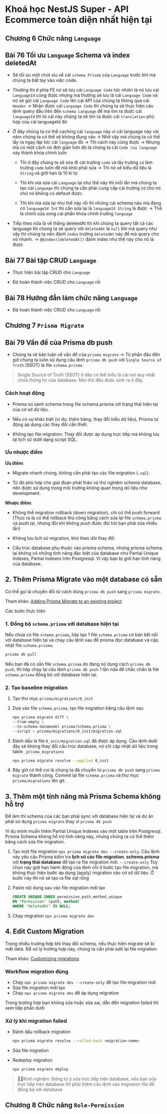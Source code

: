 # Khoá học NestJS Super - API Ecommerce toàn diện nhất hiện tại

## Chương 6 Chức năng `Language`

## Bài 76 Tối ưu `Language` Schema và index deletedAt

- Sẽ tối ưu một chút xíu về cái `schema Prisma` của `Language` trước khi mà chúng ta bắt tay vào việc code.

- Thường thì ở phía FE nó sẽ lưu cái `Language Code` tức nhiên là nó lưu cái `LanguageId` cũng được nhưng mà thường sẽ lưu là cái `Language Code` và nó sẽ gửi cái `Language Code` lên cái API của chúng ta thông qua cái `Header` -> Nhận được cái `Language Code` thì chúng ta sẽ thực hiện câu lệnh query đầu tiên đến `schema Language` để mà tìm ra được cái `languageId` thì từ cái này chúng ta sẽ tìm ra được cái `translation` phù hợp của cái languageId đó

- Ở đây chúng ta có thể caching cái `language` này vì cái language này vài năm chúng ta có thể sẽ không đụng vào -> Nhờ vậy mà chúng ta có thể lấy ra ngay lập tức cái `language` đó -> Thì cách này cũng được -> Nhưng mà có một cách nó đơn giản hơn đó là chúng ta cái `Code của language` này thành khóa chính luôn

  - Thì ở đây chúng ta sẽ xóa đi cái trường `code` và lấy trường `id` làm trường `code` luôn để mà khỏi phải sửa -> Thì nó sẽ kiểu dữ liệu là `String` và giới hạn là 10 kí tự

  - Thì khi mà sửa cái `Language` lại như thế này thì mỗi lần mà chúng ta tạo cái `Language` thì chúng ta cần phải cung cấp cái trường `Id` cho nó chứ nó không có default được.

  - Thì khi mà sửa lại như thế này rồi thì những cái schema nào mà đang có `languageId Int` thì cần sửa lại là `languageId String` là được -> Thế là chỉnh sửa xong cái phần khóa chính trường `language`

- Tiếp theo nữa là về thằng deletedAt thì khi chúng ta query tất cả các language thì chúng ta sẽ query với `deletedAt` là `null` khi mà query như vậy thì chúng ta nên đánh `index` trường `deletedAt` này để mà query cho nó nhanh. -> `@@index([deletedAt])` đánh index như thế này cho nó là được

## Bài 77 Bài tập CRUD `Language`

- Thực hiện bài tập CRUD cho `Language`

- Đã hoàn thành việc CRUD cho `Language` rồi

## Bài 78 Hướng đẫn làm chức năng `Language`

- Đã hoàn thành việc CRUD cho `Language` rồi

## Chương 7 `Prisma Migrate`

## Bài 79 Vấn đề của Prisma db push

- Chúng ta sẽ bàn luận về vấn đề của `prisma migrate` -> Từ phần đầu đến giờ chúng ta luôn sử dụng câu lệnh `prisma db push` với `Single Source of Truth` (SSOT) là file `schema.prisma`

> Single Source of Truth (SSOT) ở đây có thể hiểu là cái nơi duy nhất chứa thông tin của database. Mọi thứ đều được sinh ra ở đây.

### Cách hoạt động

- Prisma so sánh schema trong file schema.prisma với trạng thái hiện tại của cơ sở dữ liệu.

- Nếu có sự khác biệt (ví dụ: thêm bảng, thay đổi kiểu dữ liệu), Prisma tự động áp dụng các thay đổi cần thiết.

- Không tạo file migration: Thay đổi được áp dụng trực tiếp mà không lưu lại lịch sử dưới dạng script SQL.

### Ưu nhược điểm

**Ưu điểm**:

- Migrate nhanh chóng, không cần phải tạo các file migration (`.sql`).

- Từ đó phù hợp cho giai đoạn phát thảo và thử nghiệm schema database, nên được sử dụng trong môi trường không quan trọng dữ liệu như development.

**Nhược điểm**:

- Không thể migration rollback (down migration), chỉ có thể push forward (Thực ra là có thể rollback thủ công bằng cách sửa lại file `schema.prisma` và push lại, nhưng đôi khi không push được đòi hỏi bạn phải sửa nhiều lần)

- Không lưu lịch sử migration, khó theo dõi thay đổi

- Cấu trúc database phụ thuộc vào prisma schema, nhưng prisma schema lại không có những tính năng đặc biệt của database như Partial Unique Indexes, Partial Indexes trên Postgresql. Vì vậy bạn bị giới hạn tính năng của database.

## 2. Thêm Prisma Migrate vào một database có sẵn

Có thể gọi là chuyển đổi từ cách dùng `prisma db push` sang `prisma migrate`.

Tham khảo: [Adding Prisma Migrate to an existing project](https://www.prisma.io/docs/orm/prisma-migrate/getting-started#adding-prisma-migrate-to-an-existing-project)

Các bước thực hiện

### 1. Đồng bộ `schema.prisma` với database hiện tại

Nếu chưa có file `schema.prisma`, hãy tạo 1 file `schema.prisma` cơ bản kết nối với database hiện tại và chạy câu lệnh sau để prisma đọc database và cập nhật file `schema.prisma`:

```bash
prisma db pull
```

Nếu bạn đã có sẵn file `schema.prisma` do đang sử dụng cách `prisma db push`, thì hãy chạy lại câu lệnh `prisma db push` 1 lần nữa để chắc chắn là file `schema.prisma` đồng bộ với database hiện tại.

### 2. Tạo baseline migration

1. Tạo thư mục `prisma/migrations/0_init`
2. Dựa vào file `schema.prisma`, tạo file migration bằng câu lệnh sau

   ```bash
   npx prisma migrate diff \
   --from-empty \
   --to-schema-datamodel prisma/schema.prisma \
   --script > prisma/migrations/0_init/migration.sql
   ```

3. Đánh dấu là file `0_init/migration.sql` đã được áp dụng. Câu lệnh dưới đây sẽ không thay đổi cấu trúc database, nó chỉ cập nhật dữ liệu trong table `_prisma_migrations`

   ```bash
   npx prisma migrate resolve --applied 0_init
   ```

4. Bây giờ có thể coi là chúng ta đã chuyển từ `prisma db push` sang `prisma migrate` thành công. Commit lại file `schema.prisma` và thư mục `prisma/migrations` lên git.

## 3. Thêm một tính năng mà Prisma Schema không hỗ trợ

Để làm thì schema của các bạn phải sync với database hiện tại và dự án phải sử dụng `prisma migrate` thay vì `prisma db push`

Ví dụ mình muốn thêm Partial Unique Indexes vào một table trên Postgresql. Prisma Schema không hỗ trợ tính năng này, nhưng chúng ta có thể thêm bằng cách sửa file migration.

1. Tạo một file migration `npx prisma migrate dev --create-only`. Câu lệnh này yêu cầu Prisma kiểm tra **lịch sử các file migration**, **schema.prisma** với **trạng thái database** để tạo ra file migration mới. `--create-only` Tùy chọn này giới hạn hành động của lệnh chỉ ở bước tạo file migration, mà không thực hiện bước áp dụng (apply) migration vào cơ sở dữ liệu. Ở bước này thì nó sẽ tạo ra file sql rỗng

2. Paste nội dung sau vào file migration mới tạo

   ```sql
   CREATE UNIQUE INDEX permission_path_method_unique
   ON "Permission" (path, method)
   WHERE "deletedAt" IS NULL;
   ```

3. Chạy migration `npx prisma migrate dev`

## 4. Edit Custom Migration

Trong nhiều trường hợp khi thay đổi schema, nếu thực hiện migrate sẽ bị mất data. Để xử lý trường hợp này, chúng ta cần phải edit lại file migration

Tham khảo: [Customizing migrations](https://www.prisma.io/docs/orm/prisma-migrate/workflows/customizing-migrations)

### Workflow migration đúng

- Chạy `npx prisma migrate dev --create-only` để tạo file migration mới
- Sửa file migration mới tạo
- Chạy `npx prisma migrate dev` để áp dụng migration

Trong trường hợp bạn không sửa hoặc sửa sai, dẫn đến migration failed thì xem tiếp phần dưới

### Xử lý khi migration failed

- Đánh dấu rollback migration

  ```bash
  npx prisma migrate resolve --rolled-back <migration-name>
  ```

- Sửa file migration
- Redeploy migration

  ```bash
  npx prisma migrate deploy
  ```

> 🙏🏻Kinh nghiệm: Đừng tự ý sửa trực tiếp trên database, nếu bạn sửa trực tiếp trên database thì phải thêm câu lệnh vào migration file để đồng bộ với database

## Chương 8 Chức năng `Role-Permission`
